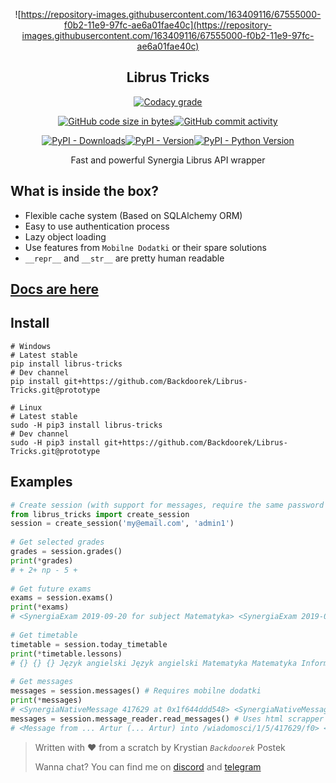 <div align="center">  
  
 ![https://repository-images.githubusercontent.com/163409116/67555000-f0b2-11e9-97fc-ae6a01fae40c](https://repository-images.githubusercontent.com/163409116/67555000-f0b2-11e9-97fc-ae6a01fae40c)     <h2>Librus Tricks</h2>  
  
[![Codacy grade](https://img.shields.io/codacy/grade/afcbb085b8a746db8795c3a5a13054e6.svg?logo=codacy&style=for-the-badge)](https://app.codacy.com/project/Backdoorek/Librus-Tricks/dashboard)  
  
[![GitHub code size in bytes](https://img.shields.io/github/languages/code-size/Backdoorek/Librus-Tricks.svg?color=gray&logo=github&style=for-the-badge)![GitHub commit activity](https://img.shields.io/github/commit-activity/m/Backdoorek/Librus-Tricks.svg?style=for-the-badge)](https://github.com/Backdoorek/Librus-Tricks)  
  
[![PyPI - Downloads](https://img.shields.io/pypi/dm/librus-tricks.svg?style=for-the-badge)![PyPI - Version](https://img.shields.io/pypi/v/librus-tricks.svg?style=for-the-badge)![PyPI - Python Version](https://img.shields.io/pypi/pyversions/librus-tricks.svg?style=for-the-badge)](https://pypi.org/project/librus-tricks/)  
  
Fast and powerful Synergia Librus API wrapper  
</div>  
  
## What is inside the box?  
 - Flexible cache system (Based on SQLAlchemy ORM)  
 - Easy to use authentication process  
 - Lazy object loading  
 - Use features from `Mobilne Dodatki` or their spare solutions  
 - `__repr__` and `__str__` are pretty human readable  
  
## [Docs are here](http://librustricks.kpostek.pl/)  
  
## Install  
```text  
# Windows  
# Latest stable  
pip install librus-tricks  
# Dev channel  
pip install git+https://github.com/Backdoorek/Librus-Tricks.git@prototype  
  
# Linux  
# Latest stable  
sudo -H pip3 install librus-tricks  
# Dev channel  
sudo -H pip3 install git+https://github.com/Backdoorek/Librus-Tricks.git@prototype  
```  
  
## Examples  
```python  
# Create session (with support for messages, require the same password for Portal Librus and Synergia)  
from librus_tricks import create_session  
session = create_session('my@email.com', 'admin1')  
  
# Get selected grades  
grades = session.grades()  
print(*grades)  
# + 2+ np - 5 +  
  
# Get future exams  
exams = session.exams()  
print(*exams)  
# <SynergiaExam 2019-09-20 for subject Matematyka> <SynergiaExam 2019-09-24 for subject Język polski>  
  
# Get timetable  
timetable = session.today_timetable  
print(*timetable.lessons)  
# {} {} {} Język angielski Język angielski Matematyka Matematyka Informatyka Informatyka {} {}  
  
# Get messages  
messages = session.messages() # Requires mobilne dodatki  
print(*messages)  
# <SynergiaNativeMessage 417629 at 0x1f644ddd548> <SynergiaNativeMessage 390558 at 0x1f643148488> <SynergiaNativeMessage 286746 at 0x1f643da28c8>  
messages = session.message_reader.read_messages() # Uses html scrapper to read messages, doesn't require mobilne dodatki print(*messages)  
# <Message from ... Artur (... Artur) into /wiadomosci/1/5/417629/f0> <Message from ... Marzenna (... Marzenna) into /wiadomosci/1/5/390558/f0> <Message from SuperAdministrator into /wiadomosci/1/5/286746/f0>  
```  
  
> Written with ❤ from a scratch by Krystian _`Backdoorek`_ Postek  
>  
> Wanna chat? You can find me on [discord](https://discord.gg/WHY87GR) and [telegram](https://t.me/Backdoorek)
